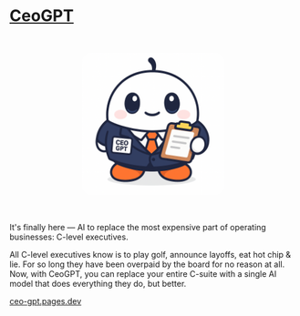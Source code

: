 # [CeoGPT](https://ceo-gpt.pages.dev)

<img src="https://raw.githubusercontent.com/noreebia/ceo-gpt/refs/heads/main/images/ceo_gpt_mascot.png" alt="CeoGPT" width="250" style="display: block; margin: 3rem auto; border-radius: 1rem"/>

It's finally here — AI to replace the most expensive part of operating businesses: C-level executives.

All C-level executives know is to play golf, announce layoffs, eat hot chip & lie. For so long they have been overpaid by
the board
for no reason at all. Now, with CeoGPT, you can replace your entire C-suite with a single AI model that does everything
they do, but better.

[ceo-gpt.pages.dev](https://ceo-gpt.pages.dev)